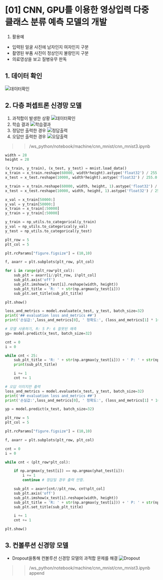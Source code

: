 # [01] CNN, GPU를 이용한 영상입력 다중 클래스 분류 예측 모델의 개발

1) 활용예

- 입력된 얼굴 사진에 남자인지 여자인지 구분
- 촬영된 부품 사진이 정상인지 불량인지 구분
- 의료영상을 보고 질병유무 판독
  
## 1. 데이터 확인
![데이터확인](./images/05_2.jpg)

## 2. 다층 퍼셉트론 신경망 모델

1) 과적합이 발생한 상황
    ![데이터확인](./images/06_2.jpg)
2) 학습 결과
    ![학습결과](./images/07_2.jpg)
3) 정답만 출력한 경우
    ![정답출력](./images/08_2.jpg)
4) 오답만 출력한 경우
    ![오답출력](./images/09.jpg)

>> /ws_python/notebook/machine/cnn_mnist/cnn_mnist3.ipynb

```python
width = 28
height = 28

(x_train, y_train), (x_test, y_test) = mnist.load_data()
x_train = x_train.reshape(60000, width*height).astype('float32') / 255.0
x_test = x_test.reshape(10000, width*height).astype('float32') / 255.0

x_train = x_train.reshape(60000, width, height, 1).astype('float32') / 255.0
x_test = x_test.reshape(10000, width, height, 1).astype('float32') / 255.0

x_val = x_train[50000:]
y_val = y_train[50000:]
x_train = x_train[:50000]
y_train = y_train[:50000]

y_train = np_utils.to_categorical(y_train)
y_val = np_utils.to_categorical(y_val)
y_test = np_utils.to_categorical(y_test)

plt_row = 5
plt_col = 5

plt.rcParams["figure.figsize"] = (10,10)

f, axarr = plt.subplots(plt_row, plt_col)

for i in range(plt_row*plt_col):
    sub_plt = axarr[i//plt_row, i%plt_col]
    sub_plt.axis('off')
    sub_plt.imshow(x_test[i].reshape(width, height))
    sub_plt_title = 'R: ' + str(np.argmax(y_test[i]))
    sub_plt.set_title(sub_plt_title)

plt.show()
```

```python
loss_and_metrics = model.evaluate(x_test, y_test, batch_size=32)
print('## evaluation loss and_metrics ##')
print('손실값:',loss_and_metrics[0], ' 정확도:', (loss_and_metrics[1] * 100))

# 모델 사용하기, R: 5 P: 6 잘못된 예측
yp= model.predict(x_test, batch_size=32)

cnt = 0
i = 0

while cnt < 25:
    sub_plt_title = 'R: ' + str(np.argmax(y_test[i])) + ' P: ' + str(np.argmax(yp[i]))
    print(sub_plt_title)

    i += 1
    cnt += 1
```

```python
# 오답 이미지만 출력
loss_and_metrics = model.evaluate(x_test, y_test, batch_size=32)
print('## evaluation loss and_metrics ##')
print('손실값:',loss_and_metrics[0], ' 정확도:', (loss_and_metrics[1] * 100))

yp = model.predict(x_test, batch_size=32)

plt_row = 5
plt_col = 5

plt.rcParams["figure.figsize"] = (10,10)

f, axarr = plt.subplots(plt_row, plt_col)

cnt = 0
i = 0

while cnt < (plt_row*plt_col):

    if np.argmax(y_test[i]) == np.argmax(yhat_test[i]):
        i += 1
        continue # 정답일 경우 출력 안함.

    sub_plt = axarr[cnt//plt_row, cnt%plt_col]
    sub_plt.axis('off')
    sub_plt.imshow(x_test[i].reshape(width, height))
    sub_plt_title = 'R: ' + str(np.argmax(y_test[i])) + ' P: ' + str(np.argmax(yp[i]))
    sub_plt.set_title(sub_plt_title)

    i += 1
    cnt += 1

plt.show()
```

## 3. 컨볼루션 신경망 모델

- Dropout을통해 컨볼루션 신경망 모델의 과적합 문제를 해결
![Dropout](./images/11.jpg)

>> /ws_python/notebook/machine/cnn_mnist/cnn_mnist3.ipynb append
